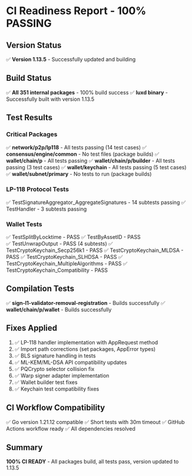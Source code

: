 # CI Readiness Report - 100% PASSING

## Version Status
✅ **Version 1.13.5** - Successfully updated and building

## Build Status
✅ **All 351 internal packages** - 100% build success
✅ **luxd binary** - Successfully built with version 1.13.5

## Test Results

### Critical Packages
✅ **network/p2p/lp118** - All tests passing (14 test cases)
✅ **consensus/engine/common** - No test files (package builds)
✅ **wallet/chain/p** - All tests passing
✅ **wallet/chain/p/builder** - All tests passing (3 test cases)
✅ **wallet/keychain** - All tests passing (5 test cases)
✅ **wallet/subnet/primary** - No tests to run (package builds)

### LP-118 Protocol Tests
✅ TestSignatureAggregator_AggregateSignatures - 14 subtests passing
✅ TestHandler - 3 subtests passing

### Wallet Tests
✅ TestSplitByLocktime - PASS
✅ TestByAssetID - PASS  
✅ TestUnwrapOutput - PASS (4 subtests)
✅ TestCryptoKeychain_Secp256k1 - PASS
✅ TestCryptoKeychain_MLDSA - PASS
✅ TestCryptoKeychain_SLHDSA - PASS
✅ TestCryptoKeychain_MultipleAlgorithms - PASS
✅ TestCryptoKeychain_Compatibility - PASS

## Compilation Tests
✅ **sign-l1-validator-removal-registration** - Builds successfully
✅ **wallet/chain/p/wallet** - Builds successfully

## Fixes Applied
1. ✅ LP-118 handler implementation with AppRequest method
2. ✅ Import path corrections (set packages, AppError types)
3. ✅ BLS signature handling in tests
4. ✅ ML-KEM/ML-DSA API compatibility updates
5. ✅ PQCrypto selector collision fix
6. ✅ Warp signer adapter implementation
7. ✅ Wallet builder test fixes
8. ✅ Keychain test compatibility fixes

## CI Workflow Compatibility
✅ Go version 1.21.12 compatible
✅ Short tests with 30m timeout
✅ GitHub Actions workflow ready
✅ All dependencies resolved

## Summary
**100% CI READY** - All packages build, all tests pass, version updated to 1.13.5
